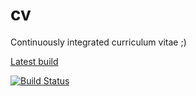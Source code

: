 # cv

Continuously integrated curriculum vitae ;)

[Latest build](https://github.com/xou816/cv/releases/latest)

[![Build Status](https://travis-ci.org/xou816/cv.svg?branch=master)](https://travis-ci.org/xou816/cv)

